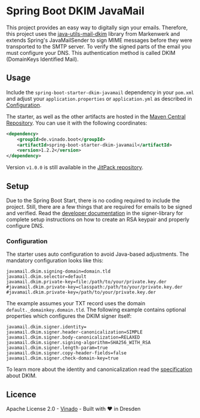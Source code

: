 Spring Boot DKIM JavaMail
===

This project provides an easy way to digitally sign your emails. Therefore, this project uses the
[java-utils-mail-dkim](https://github.com/markenwerk/java-utils-mail-dkim) library from Markenwerk and extends Spring's
JavaMailSender to sign MIME messages before they were transported to the SMTP server. To verify the signed parts of the
email you must configure your DNS. This authentication method is called DKIM (DomainKeys Identified Mail).


## Usage

Include the `spring-boot-starter-dkim-javamail` dependency in your `pom.xml` and adjust your `application.properties` or
`application.yml` as described in [Configuration](#Configuration).

The starter, as well as the other artifacts are hosted in the
[Maven Central Repository](https://search.maven.org/artifact/de.vinado.boot/spring-boot-starter-dkim-javamail/1.2.2/jar).
You can use it with the following coordinates:

```xml
<dependency>
    <groupId>de.vinado.boot</groupId>
    <artifactId>spring-boot-starter-dkim-javamail</artifactId>
    <version>1.2.2</version>
</dependency>
```

Version `v1.0.0` is still available in the
[JitPack repository](https://jitpack.io/#V1ncNet/spring-boot-dkim-javamail/v1.0.0).

## Setup

Due to the Spring Boot Start, there is no coding required to include the project. Still, there are a few things that are
required for emails to be signed and verified. Read the
[developer documentation](https://github.com/markenwerk/java-utils-mail-dkim#setup) in the signer-library for complete
setup instructions on how to create an RSA keypair and properly configure DNS.


### Configuration

The starter uses auto configuration to avoid Java-based adjustments. The mandatory configuration looks like this:

```properties
javamail.dkim.signing-domain=domain.tld
javamail.dkim.selector=default
javamail.dkim.private-key=file:/path/to/your/private.key.der
#javamail.dkim.private-key=classpath:/path/to/your/private.key.der
#javamail.dkim.private-key=/path/to/your/private.key.der
```

The example assumes your TXT record uses the domain `default._domainkey.domain.tld`. The following example contains
optional properties which configures the DKIM signer itself:

```properties
javamail.dkim.signer.identity=
javamail.dkim.signer.header-canonicalization=SIMPLE
javamail.dkim.signer.body-canonicalization=RELAXED
javamail.dkim.signer.signing-algorithm=SHA256_WITH_RSA
javamail.dkim.signer.length-param=true
javamail.dkim.signer.copy-header-fields=false
javamail.dkim.signer.check-domain-key=true
```

To learn more about the identity and canonicalization read the [specification](https://tools.ietf.org/html/rfc6376)
about DKIM.

## Licence

Apache License 2.0 - [Vinado](https://vinado.de) - Built with :heart: in Dresden
